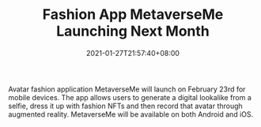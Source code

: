 ﻿---
title: "Fashion App MetaverseMe Launching Next Month"
date: 2021-01-27T21:57:40+08:00
lastmod: 2021-01-27T16:45:40+08:00
draft: false
authors: ["Harley"]
description: "Avatar fashion application MetaverseMe will launch on February 23rd for mobile devices. The app allows users to generate a digital lookalike from a selfie, dress it up with fashion NFTs and then record that avatar through augmented reality. MetaverseMe will be available on both Android and iOS."
featuredImage: "fashion-app-metaverseme-launching-next-month.png"
tags: ["Strategy Games","Play to Earn"]
categories: ["news"]
news: ["Strategy Games"]
weight: 
lightgallery: true
pinned: false
recommend: false
recommend1: false
---

Avatar fashion application MetaverseMe will launch on February 23rd for mobile devices. The app allows users to generate a digital lookalike from a selfie, dress it up with fashion NFTs and then record that avatar through augmented reality. MetaverseMe will be available on both Android and iOS.

<!--more-->

